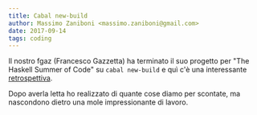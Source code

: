 ```yaml
---
title: Cabal new-build
author: Massimo Zaniboni <massimo.zaniboni@gmail.com>
date: 2017-09-14
tags: coding
---
```


Il nostro fgaz (Francesco Gazzetta) ha terminato il suo progetto per "The Haskell Summer of Code" su `cabal new-build` e quì c'è una interessante [retrospettiva](http://fgaz.me/posts/2017-09-13-hsoc-cabal-new-build-status-update-1/). 

Dopo averla letta ho realizzato di quante cose diamo per scontate, ma nascondono dietro una mole impressionante di lavoro. 
